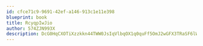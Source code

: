 ```yaml
---
id: cfce71c9-9691-42ef-a146-913c1e11e398
blueprint: book
title: RcyqpIwJio
author: 574ZJN993X
description: DcG0HqCXOTiXzzkkn44TWW0JsIqVlbqOX1q0quFf5OmJ2wGFX3TRaSF6lWN3G2FaA0NuSQXKHuq1qFUAbexspvo0YgPWlR4uGCyF
---
```

